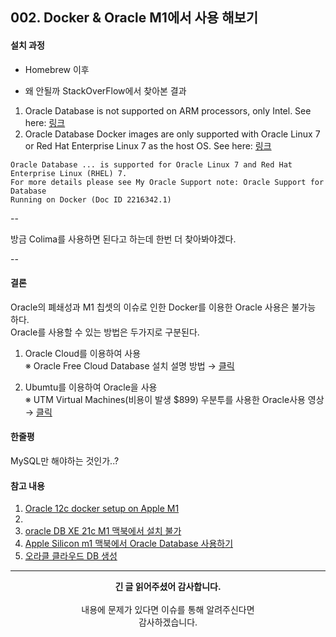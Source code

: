 ## 002. Docker & Oracle M1에서 사용 해보기

#### 설치 과정

- Homebrew 이후



- 왜 안될까 StackOverFlow에서 찾아본 결과 
 1. Oracle Database is not supported on ARM processors, only Intel. See here: [링크](https://github.com/oracle/docker-images/issues/1814)
 2. Oracle Database Docker images are only supported with Oracle Linux 7 or Red Hat Enterprise Linux 7 as the host OS. See here: [링크](https://github.com/oracle/docker-images/tree/main/OracleDatabase/SingleInstance)

```text
Oracle Database ... is supported for Oracle Linux 7 and Red Hat Enterprise Linux (RHEL) 7. 
For more details please see My Oracle Support note: Oracle Support for Database 
Running on Docker (Doc ID 2216342.1)
```

--

방금 Colima를 사용하면 된다고 하는데 
한번 더 찾아봐야겠다.

--

#### 결론

 Oracle의 폐쇄성과 M1 칩셋의 이슈로 인한 Docker를 이용한 Oracle 사용은 불가능 하다.<br/>
 Oracle를 사용할 수 있는 방법은 두가지로 구분된다.
 
  1. Oracle Cloud를 이용하여 사용<br/>
    ※ Oracle Free Cloud Database 설치 설명 방법 → [클릭](https://www.youtube.com/watch?v=3RJ5jMi8YUQ)<br/>
    
  2. Ubumtu를 이용하여 Oracle을 사용<br/>
    ※ UTM Virtual Machines(비용이 발생 $899) 우분투를 사용한 Oracle사용 영상 → [클릭](https://www.youtube.com/watch?v=eUKhW1Gde-A&t=6s)



#### 한줄평

 MySQL만 해야하는 것인가..?

#### 참고 내용

1. [Oracle 12c docker setup on Apple M1](https://stackoverflow.com/questions/68605011/oracle-12c-docker-setup-on-apple-m1)
2. []()
3. [oracle DB XE 21c M1 맥북에서 설치 불가](https://emflant.tistory.com/275)
4. [Apple Silicon m1 맥북에서 Oracle Database 사용하기](https://shanepark.tistory.com/208)
5. [오라클 클라우드 DB 생성](https://ssdragon.tistory.com/41)

---
<div align="center">
  <b>긴 글 읽어주셨어 감사합니다.</b><br/><br/>
  내용에 문제가 있다면 이슈를 통해 알려주신다면 <br>
  감사하겠습니다.
</div>
